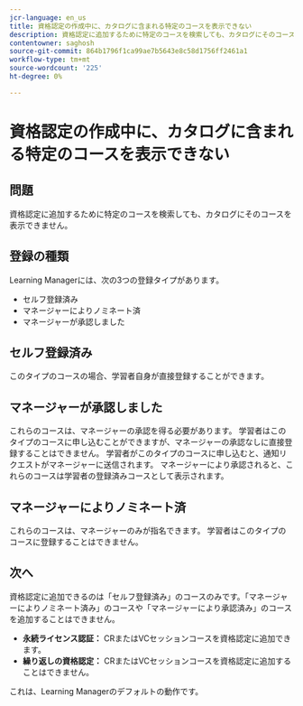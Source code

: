 ```yaml
---
jcr-language: en_us
title: 資格認定の作成中に、カタログに含まれる特定のコースを表示できない
description: 資格認定に追加するために特定のコースを検索しても、カタログにそのコースを表示できません。
contentowner: saghosh
source-git-commit: 864b1796f1ca99ae7b5643e8c58d1756ff2461a1
workflow-type: tm+mt
source-wordcount: '225'
ht-degree: 0%

---
```




# 資格認定の作成中に、カタログに含まれる特定のコースを表示できない

## 問題

資格認定に追加するために特定のコースを検索しても、カタログにそのコースを表示できません。

## 登録の種類

Learning Managerには、次の3つの登録タイプがあります。

* セルフ登録済み
* マネージャーによりノミネート済
* マネージャーが承認しました

## セルフ登録済み

このタイプのコースの場合、学習者自身が直接登録することができます。

## マネージャーが承認しました

これらのコースは、マネージャーの承認を得る必要があります。 学習者はこのタイプのコースに申し込むことができますが、マネージャーの承認なしに直接登録することはできません。 学習者がこのタイプのコースに申し込むと、通知リクエストがマネージャーに送信されます。 マネージャーにより承認されると、これらのコースは学習者の登録済みコースとして表示されます。

## マネージャーによりノミネート済

これらのコースは、マネージャーのみが指名できます。 学習者はこのタイプのコースに登録することはできません。

## 次へ

資格認定に追加できるのは「セルフ登録済み」のコースのみです。「マネージャーによりノミネート済み」のコースや「マネージャーにより承認済み」のコースを追加することはできません。

* **永続ライセンス認証：**  CRまたはVCセッションコースを資格認定に追加できます。
* **繰り返しの資格認定：** CRまたはVCセッションコースを資格認定に追加することはできません。

これは、Learning Managerのデフォルトの動作です。
